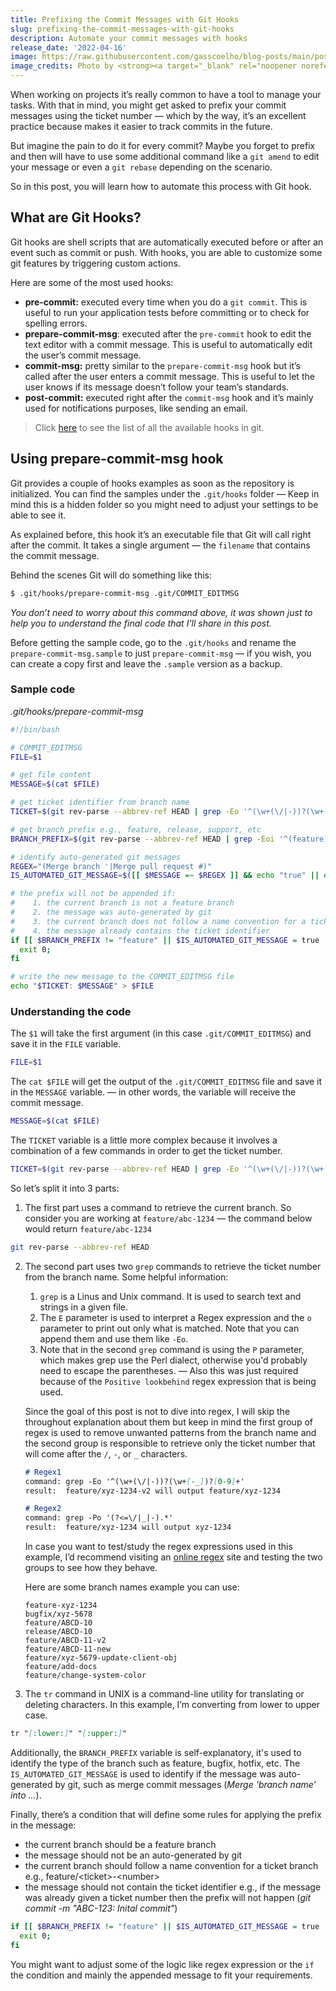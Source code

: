 ```yaml
---
title: Prefixing the Commit Messages with Git Hooks
slug: prefixing-the-commit-messages-with-git-hooks
description: Automate your commit messages with hooks
release_date: '2022-04-16'
image: https://raw.githubusercontent.com/gasscoelho/blog-posts/main/posts/prefixing-the-commit-messages-with-git-hooks/hook-wall.jpg
image_credits: Photo by <strong><a target="_blank" rel="noopener noreferrer" href="https://unsplash.com/@hdbernd?utm_source=unsplash&utm_medium=referral&utm_content=creditCopyText">Bernd Dittrich</a></strong> on <strong><a target="_blank" rel="noopener noreferrer" href="https://unsplash.com/s/photos/hook?utm_source=unsplash&utm_medium=referral&utm_content=creditCopyText">Unsplash</a></strong>
---
```


When working on projects it’s really common to have a tool to manage your tasks. With that in mind, you might get asked to prefix your commit messages using the ticket number — which by the way, it’s an excellent practice because makes it easier to track commits in the future.

But imagine the pain to do it for every commit? Maybe you forget to prefix and then will have to use some additional command like a `git amend` to edit your message or even a `git rebase` depending on the scenario.

So in this post, you will learn how to automate this process with Git hook.

## What are Git Hooks?

Git hooks are shell scripts that are automatically executed before or after an event such as commit or push. With hooks, you are able to customize some git features by triggering custom actions.

Here are some of the most used hooks:

- **pre-commit:** executed every time when you do a `git commit`. This is useful to run your application tests before committing or to check for spelling errors.
- **prepare-commit-msg**: executed after the `pre-commit` hook to edit the text editor with a commit message. This is useful to automatically edit the user’s commit message.
- **commit-msg:** pretty similar to the `prepare-commit-msg` hook but it’s called after the user enters a commit message. This is useful to let the user knows if its message doesn’t follow your team’s standards.
- **post-commit:** executed right after the `commit-msg` hook and it’s mainly used for notifications purposes, like sending an email.

> Click [here](https://git-scm.com/docs/githooks) to see the list of all the available hooks in git.

## Using prepare-commit-msg hook

Git provides a couple of hooks examples as soon as the repository is initialized. You can find the samples under the `.git/hooks` folder — Keep in mind this is a hidden folder so you might need to adjust your settings to be able to see it.

As explained before, this hook it’s an executable file that Git will call right after the commit. It takes a single argument — the `filename` that contains the commit message.

Behind the scenes Git will do something like this:

```bash
$ .git/hooks/prepare-commit-msg .git/COMMIT_EDITMSG
```

_You don’t need to worry about this command above, it was shown just to help you to understand the final code that I'll share in this post._

Before getting the sample code, go to the `.git/hooks` and rename the `prepare-commit-msg.sample` to just `prepare-commit-msg` — if you wish, you can create a copy first and leave the `.sample` version as a backup.

### Sample code

*.git/hooks/prepare-commit-msg*

```bash
#!/bin/bash

# COMMIT_EDITMSG
FILE=$1

# get file content
MESSAGE=$(cat $FILE)

# get ticket identifier from branch name
TICKET=$(git rev-parse --abbrev-ref HEAD | grep -Eo '^(\w+(\/|-))?(\w+[-_])?[0-9]+' | grep -Po '(?<=\/|_|-).*' | tr "[:lower:]" "[:upper:]")

# get branch prefix e.g., feature, release, support, etc
BRANCH_PREFIX=$(git rev-parse --abbrev-ref HEAD | grep -Eoi '^(feature)' | tr "[:upper:]" "[:lower:]")

# identify auto-generated git messages
REGEX="(Merge branch '|Merge pull request #)"
IS_AUTOMATED_GIT_MESSAGE=$([[ $MESSAGE =~ $REGEX ]] && echo "true" || echo "false")

# the prefix will not be appended if:
#    1. the current branch is not a feature branch
#    2. the message was auto-generated by git
#    3. the current branch does not follow a name convention for a ticket/issue branch e.g., feature/<ticket>-<number>
#    4. the message already contains the ticket identifier
if [[ $BRANCH_PREFIX != "feature" || $IS_AUTOMATED_GIT_MESSAGE = true || $TICKET == "" || "$MESSAGE" == "$TICKET"* ]];then
  exit 0;
fi

# write the new message to the COMMIT_EDITMSG file
echo "$TICKET: $MESSAGE" > $FILE
```

### Understanding the code

The `$1` will take the first argument (in this case `.git/COMMIT_EDITMSG`) and save it in the `FILE` variable.

```bash
FILE=$1
```

The `cat $FILE` will get the output of the `.git/COMMIT_EDITMSG` file and save it in the `MESSAGE` variable. — in other words, the variable will receive the commit message.

```bash
MESSAGE=$(cat $FILE)
```

The `TICKET` variable is a little more complex because it involves a combination of a few commands in order to get the ticket number. 

```bash
TICKET=$(git rev-parse --abbrev-ref HEAD | grep -Eo '^(\w+(\/|-))?(\w+[-_])?[0-9]+' | grep -Po '(?<=\/|_|-).*' | tr "[:lower:]" "[:upper:]")
```

So let’s split it into 3 parts:

1. The first part uses a command to retrieve the current branch. So consider you are working at `feature/abc-1234` — the command below would return `feature/abc-1234`

```bash
git rev-parse --abbrev-ref HEAD
```

2. The second part uses two `grep` commands to retrieve the ticket number from the branch name.
Some helpful information:
   1. `grep` is a Linus and Unix command. It is used to search text and strings in a given file.
   2. The `E` parameter is used to interpret a Regex expression and the `o` parameter to print out only what is matched. Note that you can append them and use them like `-Eo`.
   3. Note that in the second `grep` command is using the `P` parameter, which makes grep use the Perl dialect, otherwise you'd probably need to escape the parentheses. — Also this was just required because of the `Positive lookbehind` regex expression that is being used. 
    
   Since the goal of this post is not to dive into regex, I will skip the throughout explanation about them but keep in mind the first group of regex is used to remove unwanted patterns from the branch name and the second group is responsible to retrieve only the ticket number that will come after the `/`, `-`, or `_` characters.
    
    ```markdown
    # Regex1
    command: grep -Eo '^(\w+(\/|-))?(\w+[-_])?[0-9]+'
    result:  feature/xyz-1234-v2 will output feature/xyz-1234
    
    # Regex2
    command: grep -Po '(?<=\/|_|-).*'
    result:  feature/xyz-1234 will output xyz-1234
    ```
    
    In case you want to test/study the regex expressions used in this example, I’d recommend visiting an [online regex](https://regexr.com/) site and testing the two groups to see how they behave. 
    
    Here are some branch names example you can use:
    
    ```
    feature-xyz-1234
    bugfix/xyz-5678
    feature/ABCD-10
    release/ABCD-10
    feature/ABCD-11-v2
    feature/ABCD-11-new
    feature/xyz-5679-update-client-obj
    feature/add-docs
    feature/change-system-color
    ```
    
2. The `tr` command in UNIX is a command-line utility for translating or deleting characters. In this example, I’m converting from lower to upper case.

```markdown
tr "[:lower:]" "[:upper:]"
```

Additionally, the `BRANCH_PREFIX` variable is self-explanatory, it's used to identify the type of the branch such as feature, bugfix, hotfix, etc. The `IS_AUTOMATED_GIT_MESSAGE` is used to identify if the message was auto-generated by git, such as merge commit messages (_Merge 'branch name' into ..._).

Finally, there’s a condition that will define some rules for applying the prefix in the message:

- the current branch should be a feature branch
- the message should not be an auto-generated by git
- the current branch should follow a name convention for a ticket branch e.g., feature/&lt;ticket&gt;-&lt;number&gt;
- the message should not contain the ticket identifier e.g., if the message was already given a ticket number then the prefix will not happen (_git commit -m "ABC-123: Inital commit"_)

```bash
if [[ $BRANCH_PREFIX != "feature" || $IS_AUTOMATED_GIT_MESSAGE = true || $TICKET == "" || "$MESSAGE" == "$TICKET"* ]];then
  exit 0;
fi
```

You might want to adjust some of the logic like regex expression or the `if` the condition and mainly the appended message to fit your requirements.
